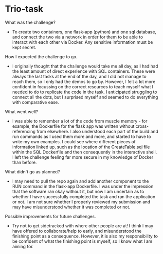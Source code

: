 # Trio-task

What was the challenge?
- To create two containers, one flask-app (python) and one sql database, and connect the two via a network in order for them to be able to interact with each other via Docker. Any sensitive information must be kept secret.

How I expected the challenge to go.
- I originally thought that the challenge would take me all day, as I had had the least amount of direct experience with SQL containers. These were always the last tasks at the end of the day, and I did not manage to reach them, so I only had the demos to go by. However, I felt a lot more confident in focussing on the correct resources to teach myself what I needed to do to replicate the code in the task. I anticipated struggling to connect all the dots, but I surprised myself and seemed to do everything with comparative ease.

What went well?
- I was able to remember a lot of the code from muscle memory - for example, the Dockerfile for the flask app was written without cross-referencing from elsewhere. I also understood each part of the build and run commands as I used them more and more, and started to have to write my own examples. I could see where different pieces of information linked up, such as the location of the CreateTable.sql file within the SQL Dockerfile and then consequently in the interactive shell. I left the challenge feeling far more secure in my knowledge of Docker than before.

What didn't go as planned?
- I may need to pull the repo again and add another component to the RUN command in the flask-app Dockerfile. I was under the impression that the software ran okay without it, but now I am uncertain as to whether I have successfully completed the task and ran the application or not. I am not sure whether I properly reviewed my submission and may have misunderstood whether it was completed or not.

Possible improvements for future challenges.
- Try not to get sidetracked with where other people are at! I think I may have offered to collaborate/help to early, and misunderstood the finishing point as a consequence. However, it is also my responsibility to be confident of what the finishing point is myself, so I know what I am aiming for.
